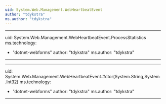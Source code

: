 ```yaml
---
uid: System.Web.Management.WebHeartbeatEvent
author: "tdykstra"
ms.author: "tdykstra"
---
```


---
uid: System.Web.Management.WebHeartbeatEvent.ProcessStatistics
ms.technology: 
  - "dotnet-webforms"
author: "tdykstra"
ms.author: "tdykstra"
---

---
uid: System.Web.Management.WebHeartbeatEvent.#ctor(System.String,System.Int32)
ms.technology: 
  - "dotnet-webforms"
author: "tdykstra"
ms.author: "tdykstra"
---
